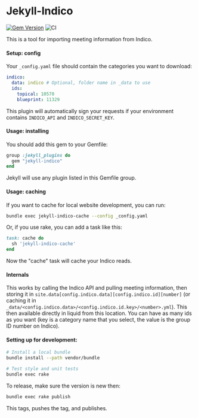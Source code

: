# Jekyll-Indico

[![Gem Version](https://badge.fury.io/rb/jekyll-indico.svg)](https://badge.fury.io/rb/jekyll-indico)
![CI](https://github.com/iris-hep/jekyll-indico/workflows/CI/badge.svg)

This is a tool for importing meeting information from Indico.

#### Setup: config

Your `_config.yaml` file should contain the categories you want to download:

```yaml
indico:
  data: indico # Optional, folder name in _data to use
  ids:
    topical: 10570
    blueprint: 11329
```


This plugin will automatically sign your requests if your environment contains
`INDICO_API` and `INDICO_SECRET_KEY`.

#### Usage: installing


You should add this gem to your Gemfile:

```ruby
group :jekyll_plugins do
  gem "jekyll-indico"
end
```

Jekyll will use any plugin listed in this Gemfile group.

#### Usage: caching

If you want to cache for local website development, you can run:

```bash
bundle exec jekyll-indico-cache --config _config.yaml
```

Or, if you use rake, you can add a task like this:

```ruby
task: cache do
  sh 'jekyll-indico-cache'
end
```

Now the "cache" task will cache your Indico reads.


#### Internals

This works by calling the Indico API and pulling meeting information, then
storing it in `site.data[config.indico.data][config.indico.id][number]` (or
caching it in
`_data/<config.indico.data>/<config.indico.id.key>/<number>.yml`). This then
available directly in liquid from this location. You can have as many ids as
you want (key is a category name that you select, the value is the group ID
number on Indico).

#### Setting up for development:


```bash
# Install a local bundle
bundle install --path vendor/bundle

# Test style and unit tests
bundle exec rake
```

To release, make sure the version is new then:

```bash
bundle exec rake publish
```

This tags, pushes the tag, and publishes.
